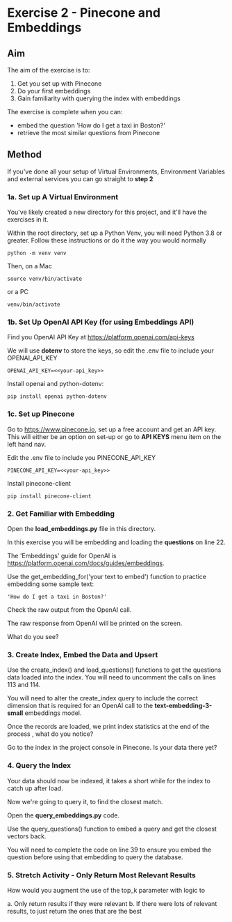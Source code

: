 # Exercise 2 - Pinecone and Embeddings

## Aim

The aim of the exercise is to:
1. Get you set up with Pinecone
2. Do your first embeddings
3. Gain familiarity with querying the index with embeddings

The exercise is complete when you can:
- embed the question 'How do I get a taxi in Boston?'
- retrieve the most similar questions from Pinecone

## Method

If you've done all your setup of Virtual Environments, Environment Variables and 
external services you can go straight to **step 2**

### 1a. Set up A Virtual Environment

You've likely created a new directory for this project, and it'll have the exercises in it.

Within the root directory, set up a Python Venv, you will need Python 3.8 or greater. 
Follow these instructions or do it the way you would normally

    python -m venv venv

Then, on a Mac

    source venv/bin/activate 
    
or a PC

    venv/bin/activate 

### 1b. Set Up OpenAI API Key (for using Embeddings API)

Find you OpenAI API Key at https://platform.openai.com/api-keys

We will use **dotenv** to store the keys, so edit the .env file to include 
your OPENAI_API_KEY

    OPENAI_API_KEY=<<your-api_key>>

Install openai and python-dotenv:

    pip install openai python-dotenv


### 1c. Set up Pinecone

Go to https://www.pinecone.io, set up a free account and get an API key. This will either 
be an option on set-up or go to **API KEYS** menu item on the left hand nav.

Edit the .env file to include you PINECONE_API_KEY

    PINECONE_API_KEY=<<your-api_key>>

Install pinecone-client

    pip install pinecone-client



### 2. Get Familiar with Embedding

Open the **load_embeddings.py** file in this directory.

In this exercise you will be embedding and loading the **questions** on line 22.

The 'Embeddings' guide for OpenAI is https://platform.openai.com/docs/guides/embeddings.

Use the  get_embedding_for('your text to embed') function to 
practice embedding some sample text:

    'How do I get a taxi in Boston?'

Check the raw output from the OpenAI call.

The raw response from OpenAI will be printed on the screen.

What do you see?


### 3. Create Index, Embed the Data and Upsert

Use the create_index() and load_questions() functions to get the
questions data loaded into the index. You will need to uncomment the calls on 
lines 113 and 114.

You will need to alter the create_index query to include the correct 
dimension that is required for an OpenAI call to the **text-embedding-3-small** 
embeddings model.

Once the records are loaded, we print index statistics at the end of the process , 
what do you notice?

Go to the index in the project console in Pinecone. Is your data there yet?


### 4. Query the Index

Your data should now be indexed, it takes a short while for the index to catch up after load.

Now we're going to query it, to find the closest match.

Open the **query_embeddings.py** code.

Use the query_questions() function to embed a query and get the closest vectors back.

You will need to complete the code on line 39 to ensure you embed the question
before using that embedding to query the database.


### 5. Stretch Activity - Only Return Most Relevant Results

How would you augment the use of the top_k parameter with logic to 

a. Only return results if they were relevant
b. If there were lots of relevant results, to just return the ones that are the best




